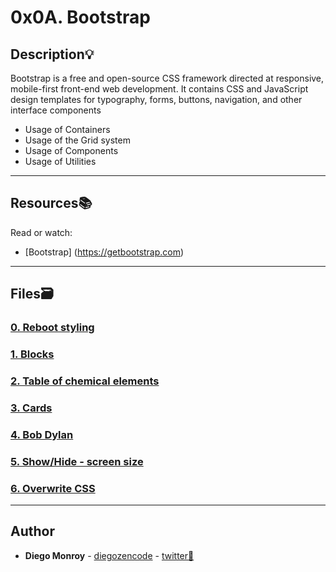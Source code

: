 # 0x0A. Bootstrap

## Description:bulb:
Bootstrap is a free and open-source CSS framework directed at responsive, mobile-first front-end web development. It contains CSS and JavaScript design templates for typography, forms, buttons, navigation, and other interface components

* Usage of Containers
* Usage of the Grid system
* Usage of Components
* Usage of Utilities

---

## Resources:books:
Read or watch:
* [Bootstrap] (https://getbootstrap.com)

---

## Files:card_file_box:
### [0. Reboot styling](./0-index.html)

### [1. Blocks](./1-index.html)

### [2. Table of chemical elements](./2-index.html)

### [3. Cards](./3-index.html)

### [4. Bob Dylan](./4-index.html)

### [5. Show/Hide - screen size](./5-index.html)

### [6. Overwrite CSS](./6-styles.css)

---

## Author
* **Diego Monroy** - [diegozencode](https://github.com/diegozencode) - [twitter:speech_balloon:](https://twitter.com/diegozencode)
